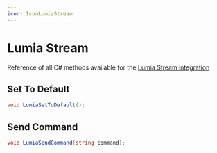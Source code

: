 ```yaml
---
icon: IconLumiaStream
---
```


# Lumia Stream
Reference of all C# methods available for the [Lumia Stream integration](/config/integrations/lumia-stream)

## Set To Default
```csharp
void LumiaSetToDefault();
```

## Send Command
```csharp
void LumiaSendCommand(string command);
```